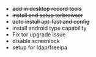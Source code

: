 * ~~add in desktop record tools~~
* ~~install and setup torbrowser~~
* ~~auto install apt-fast and config~~
* install android type capability
* Fix tor upgrade issue
* disable screenlock
* setup for ldap/freeipa

